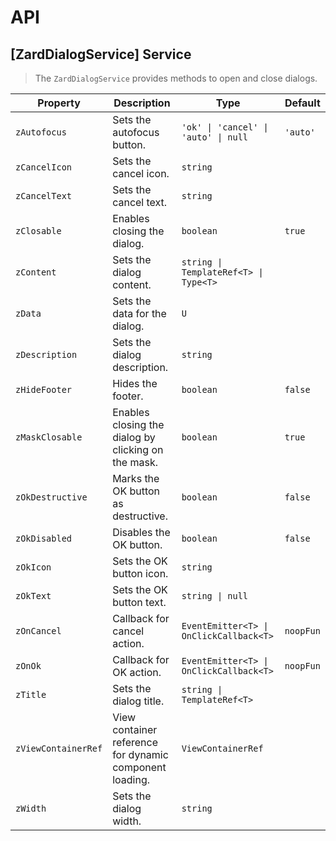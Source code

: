 # API

## [ZardDialogService] <span class="api-type-label service">Service</span>

> The `ZardDialogService` provides methods to open and close dialogs.

| Property            | Description                                             | Type                                    | Default   |
| ------------------- | ------------------------------------------------------- | --------------------------------------- | --------- |
| `zAutofocus`        | Sets the autofocus button.                              | `'ok' \| 'cancel' \| 'auto' \| null`    | `'auto'`  |
| `zCancelIcon`       | Sets the cancel icon.                                   | `string`                                |           |
| `zCancelText`       | Sets the cancel text.                                   | `string`                                |           |
| `zClosable`         | Enables closing the dialog.                             | `boolean`                               | `true`    |
| `zContent`          | Sets the dialog content.                                | `string \| TemplateRef<T> \| Type<T>`   |           |
| `zData`             | Sets the data for the dialog.                           | `U`                                     |           |
| `zDescription`      | Sets the dialog description.                            | `string`                                |           |
| `zHideFooter`       | Hides the footer.                                       | `boolean`                               | `false`   |
| `zMaskClosable`     | Enables closing the dialog by clicking on the mask.     | `boolean`                               | `true`    |
| `zOkDestructive`    | Marks the OK button as destructive.                     | `boolean`                               | `false`   |
| `zOkDisabled`       | Disables the OK button.                                 | `boolean`                               | `false`   |
| `zOkIcon`           | Sets the OK button icon.                                | `string`                                |           |
| `zOkText`           | Sets the OK button text.                                | `string \| null`                        |           |
| `zOnCancel`         | Callback for cancel action.                             | `EventEmitter<T> \| OnClickCallback<T>` | `noopFun` |
| `zOnOk`             | Callback for OK action.                                 | `EventEmitter<T> \| OnClickCallback<T>` | `noopFun` |
| `zTitle`            | Sets the dialog title.                                  | `string \| TemplateRef<T>`              |           |
| `zViewContainerRef` | View container reference for dynamic component loading. | `ViewContainerRef`                      |           |
| `zWidth`            | Sets the dialog width.                                  | `string`                                |           |
